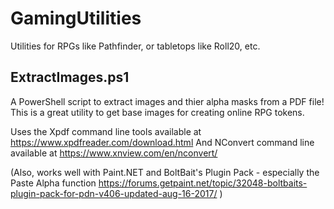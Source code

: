 # GamingUtilities
Utilities for RPGs like Pathfinder, or tabletops like Roll20, etc.

## ExtractImages.ps1
A PowerShell script to extract images and thier alpha masks from a PDF file!
This is a great utility to get base images for creating online RPG tokens.

Uses the Xpdf command line tools available at https://www.xpdfreader.com/download.html
And NConvert command line available at https://www.xnview.com/en/nconvert/

(Also, works well with Paint.NET and BoltBait's Plugin Pack - especially the Paste Alpha function
https://forums.getpaint.net/topic/32048-boltbaits-plugin-pack-for-pdn-v406-updated-aug-16-2017/ )